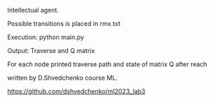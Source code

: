 Intellectual agent.

Possible transitions is placed in rmx.txt

Execution: python main.py

Output: Traverse and Q matrix

For each node printed traverse path and state of matrix Q after reach

written by D.Shvedchenko course ML.

https://github.com/dshvedchenko/ml2023_lab3